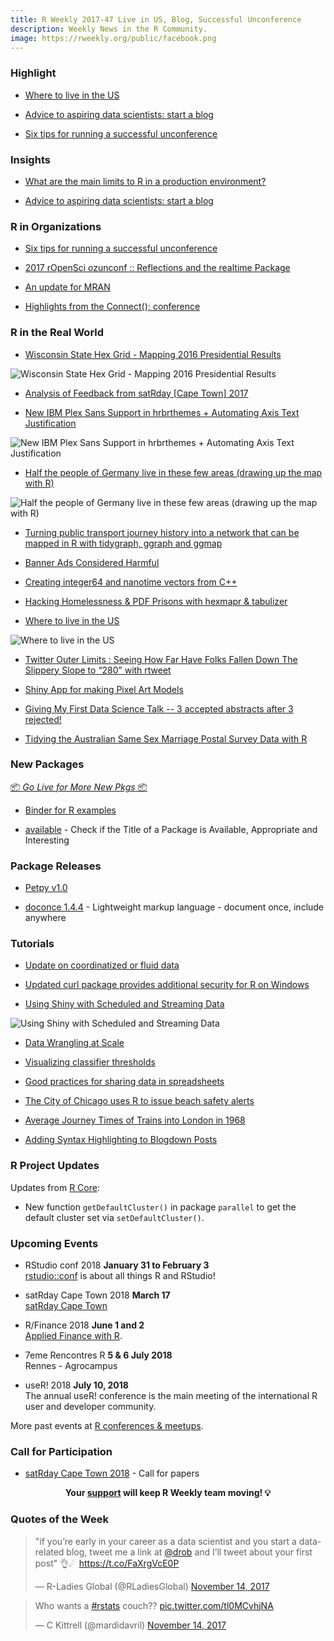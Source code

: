 ```yaml
---
title: R Weekly 2017-47 Live in US, Blog, Successful Unconference
description: Weekly News in the R Community.
image: https://rweekly.org/public/facebook.png
---
```


###  Highlight

+ [Where to live in the US](http://www.masalmon.eu/2017/11/16/wheretoliveus/)

+ [Advice to aspiring data scientists: start a blog](http://varianceexplained.org/r/start-blog/)

+ [Six tips for running a successful unconference](https://ropensci.org/blog/2017/11/17/unconf-sixtips/)


### Insights


+ [What are the main limits to R in a production environment?](https://community.rstudio.com/t/what-are-the-main-limits-to-r-in-a-production-environment/2829)

+ [Advice to aspiring data scientists: start a blog](http://varianceexplained.org/r/start-blog/)

###  R in Organizations

+ [Six tips for running a successful unconference](https://ropensci.org/blog/2017/11/17/unconf-sixtips/)

+ [2017 rOpenSci ozunconf :: Reflections and the realtime Package](https://ropensci.org/blog/2017/11/14/realtime/)

+ [An update for MRAN](http://blog.revolutionanalytics.com/2017/11/an-update-for-mran.html)

+ [Highlights from the Connect(); conference](http://blog.revolutionanalytics.com/2017/11/connect-highlights.html)

###  R in the Real World

+ [Wisconsin State Hex Grid - Mapping 2016 Presidential Results](http://www.mikelee.co/posts/2017-11-16-wi-presidential-results-using-hexmapr/)

![Wisconsin State Hex Grid - Mapping 2016 Presidential Results](https://raw.githubusercontent.com/rweekly/image/master/2017-03/join%20election%20results%20to%20sf%20object-1.png)

+ [Analysis of Feedback from satRday [Cape Town] 2017](http://www.exegetic.biz/blog/2017/11/feedback-satrday-2017/)

+ [New IBM Plex Sans Support in hrbrthemes + Automating Axis Text Justification](https://rud.is/b/2017/11/16/new-ibm-plex-sans-support-in-hrbrthemes-automating-axis-text-justification/)

![New IBM Plex Sans Support in hrbrthemes + Automating Axis Text Justification](https://i0.wp.com/rud.is/b/wp-content/uploads/2017/11/README-unnamed-chunk-7-1.png?zoom=3&resize=659%2C461&ssl=1)

+ [Half the people of Germany live in these few areas (drawing up the map with R)](https://sebastianrothbucher.github.io/datascience/r/visualization/tgif/2017/09/29/half-germany-r-map.html)

![Half the people of Germany live in these few areas (drawing up the map with R)](https://sebastianrothbucher.github.io/assets/halfofde.png)

+ [Turning public transport journey history into a network that can be mapped in R with tidygraph, ggraph and ggmap ](https://lookatthhedata.netlify.com/2017-11-12-mapping-your-oyster-card-journeys-in-london-with-tidygraph-and-ggraph/)

+ [Banner Ads Considered Harmful](http://www.gwern.net/Ads)

+ [Creating integer64 and nanotime vectors from C++](https://gallery.rcpp.org/articles/creating-integer64-and-nanotime-vectors/)

+ [Hacking Homelessness & PDF Prisons with hexmapr & tabulizer](https://ewenme.rbind.io/blog/2017-11-09-hacking_homelessness_and_pdf_prisons/)

+ [Where to live in the US](http://www.masalmon.eu/2017/11/16/wheretoliveus/)

![Where to live in the US](https://raw.githubusercontent.com/rweekly/image/master/2017-03/where-to-live.png)

+ [Twitter Outer Limits : Seeing How Far Have Folks Fallen Down The Slippery Slope to “280” with rtweet](https://rud.is/b/2017/11/13/twitter-outer-limits-seeing-how-far-have-folks-fallen-down-the-slippery-slope-to-280-with-rtweet/)

+ [Shiny App for making Pixel Art Models](https://privefl.github.io/blog/shiny-app-for-making-pixel-art-models/)

+ [Giving My First Data Science Talk -- 3 accepted abstracts after 3 rejected!](http://www.onceupondata.com/2017/11/17/giving-my-first-conference-talk/)

+ [Tidying the Australian Same Sex Marriage Postal Survey Data with R](https://medium.com/@miles.mcbain/tidying-the-australian-same-sex-marriage-postal-survey-data-with-r-5d35cea07962)

###  New Packages

<p class="added-hostname"><a href="https://rweekly.org/live" target="_blank" class="externalLink">📦 <i>Go Live for More New Pkgs</i> 📦</a></p>

+ [Binder for R examples](https://github.com/binder-examples/dockerfile-r)

+ [available](https://cran.r-project.org/web/packages/available/index.html) - Check if the Title of a Package is Available, Appropriate and Interesting

### Package Releases

+ [Petpy v1.0](http://www.aaronschlegel.com/petpy-v1-0-released/)

+ [doconce 1.4.4](https://github.com/hplgit/doconce) - Lightweight markup language - document once, include anywhere

###  Tutorials

+ [Update on coordinatized or fluid data](http://www.win-vector.com/blog/2017/11/update-on-coordinatized-or-fluid-data/)

+ [Updated curl package provides additional security for R on Windows](http://blog.revolutionanalytics.com/2017/11/curl-updated.html)

+ [Using Shiny with Scheduled and Streaming Data](https://rviews.rstudio.com/2017/11/15/shiny-and-scheduled-data-r/)

![Using Shiny with Scheduled and Streaming Data](https://rviews.rstudio.com/post/2017-11-15-shiny-and-scheduled-data/rviews_scheduled_shiny.003.jpeg)

+ [Data Wrangling at Scale](http://www.win-vector.com/blog/2017/11/data-wrangling-at-scale/)

+ [Visualizing classifier thresholds](https://bayesianbiologist.com/2017/11/13/visualizing-classifier-thresholds/)

+ [Good practices for sharing data in spreadsheets](http://blog.revolutionanalytics.com/2017/11/good-practices-spreadsheets.html)

+ [The City of Chicago uses R to issue beach safety alerts](http://blog.revolutionanalytics.com/2017/11/chicago-water.html)

+ [Average Journey Times of Trains into London in 1968](http://spatial.ly/2017/11/average-journey-times-of-trains-into-london-in-1968/)

+ [Adding Syntax Highlighting to Blogdown Posts](http://amber.rbind.io/blog/2017/11/15/syntax-highlighting/)

<!--<div class="post-more-begin"></div><div class="post-more-end"></div>-->


###  R Project Updates

Updates from [R Core](http://developer.r-project.org/blosxom.cgi/R-devel/NEWS):

+ New function `getDefaultCluster()` in package `parallel` to get the default cluster set via `setDefaultCluster()`.

###  Upcoming Events

+ RStudio conf 2018 **January 31 to February 3** <br />
[rstudio::conf](https://www.rstudio.com/conference/) is about all things R and RStudio!

+ satRday Cape Town 2018 **March 17** <br />
[satRday Cape Town](http://capetown2018.satrdays.org/)

+ R/Finance 2018 **June 1 and 2** <br />
[Applied Finance with R](http://www.rinfinance.com).

+ 7eme Rencontres R  **5 & 6 July 2018** <br />
Rennes - Agrocampus

+ useR! 2018 **July 10, 2018** <br />
The annual useR! conference is the main meeting of the international R user and developer community.

More past events at [R conferences & meetups](https://conf.rweekly.org).

###  Call for Participation

+ [satRday Cape Town 2018](http://capetown2018.satrdays.org/#callforpapers) - Call for papers

<p class="hide-support added-hostname support-rweekly" style="text-align: center;font-weight: bold;">Your <a class="non-visited externalLink" href="https://www.patreon.com/rweekly" onclick="pas(this)">support</a> will keep R Weekly team moving! 💡</p>

###  Quotes of the Week

<blockquote class="twitter-tweet" data-lang="en"><p lang="en" dir="ltr">&quot;if you’re early in your career as a data scientist and you start a data-related blog, tweet me a link at <a href="https://twitter.com/drob?ref_src=twsrc%5Etfw">@drob</a> and I’ll tweet about your first post&quot; 👌☄ <a href="https://t.co/FaXrgVcE0P">https://t.co/FaXrgVcE0P</a></p>&mdash; R-Ladies Global (@RLadiesGlobal) <a href="https://twitter.com/RLadiesGlobal/status/930494182027923457?ref_src=twsrc%5Etfw">November 14, 2017</a></blockquote>

<blockquote class="twitter-tweet" data-lang="en"><p lang="en" dir="ltr">Who wants a <a href="https://twitter.com/hashtag/rstats?src=hash&amp;ref_src=twsrc%5Etfw">#rstats</a> couch?? <a href="https://t.co/tl0MCvhjNA">pic.twitter.com/tl0MCvhjNA</a></p>&mdash; C Kittrell (@mardidavril) <a href="https://twitter.com/mardidavril/status/930226178975289344?ref_src=twsrc%5Etfw">November 14, 2017</a></blockquote>
<script async src="https://platform.twitter.com/widgets.js" charset="utf-8"></script>

